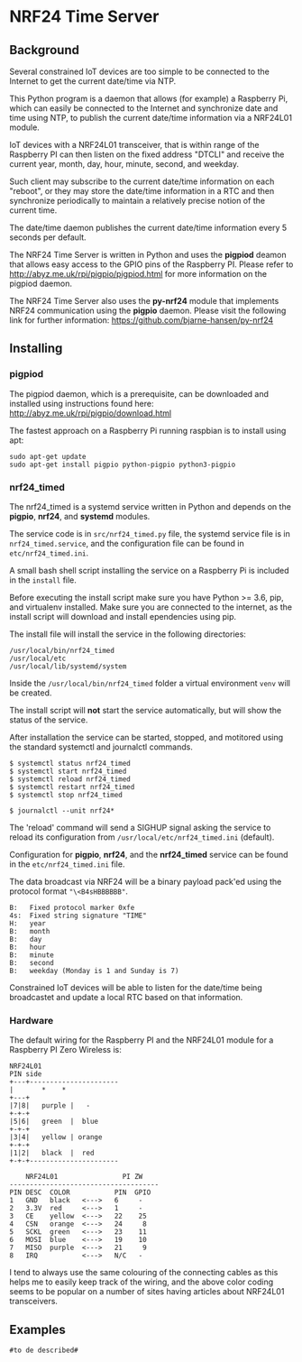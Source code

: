 # NRF24 Time Server

## Background
Several constrained IoT devices are too simple to be connected to the 
Internet to get the current date/time via NTP.

This Python program is a daemon that allows (for example) a Raspberry Pi, 
which can easily be connected to the Internet and synchronize date and time
using NTP, to publish the current date/time information via a NRF24L01 
module.

IoT devices with a NRF24L01 transceiver, that is within range of the 
Raspberry PI can then listen on the fixed address "DTCLI" and receive
the current year, month, day, hour, minute, second, and weekday.

Such client may subscribe to the current date/time information on each 
"reboot", or they may store the date/time information in a RTC and then
synchronize periodically to maintain a relatively precise notion of the 
current time.

The date/time daemon publishes the current date/time information every 5 
seconds per default.

The NRF24 Time Server is written in Python and uses the **pigpiod** deamon
that allows easy access to the GPIO pins of the Raspberry PI.  Please refer to
http://abyz.me.uk/rpi/pigpio/pigpiod.html for more information on the pigpiod
daemon.

The NRF24 Time Server also uses the **py-nrf24** module that implements NRF24
communication using the **pigpio** daemon.  Please visit the following link
for further information: https://github.com/bjarne-hansen/py-nrf24

## Installing

### pigpiod

The pigpiod daemon, which is a prerequisite, can be downloaded and installed
using instructions found here: http://abyz.me.uk/rpi/pigpio/download.html

The fastest approach on a Raspberry Pi running raspbian is to install using apt:

```
sudo apt-get update
sudo apt-get install pigpio python-pigpio python3-pigpio 
```

### nrf24_timed

The nrf24_timed is a systemd service written in Python and depends on the 
**pigpio**, **nrf24**, and **systemd** modules.

The service code is in `src/nrf24_timed.py` file, the systemd service file
is in `nrf24_timed.service`, and the configuration file can be found in
`etc/nrf24_timed.ini`.

A small bash shell script installing the service on a Raspberry Pi is included in
the `install` file.

Before executing the install script make sure you have Python >= 3.6, pip, and
virtualenv installed. Make sure you are connected to the internet, as the
install script will download and install ependencies using pip.

The install file will install the service in the following directories:
```
/usr/local/bin/nrf24_timed
/usr/local/etc
/usr/local/lib/systemd/system
```

Inside the `/usr/local/bin/nrf24_timed` folder a virtual environment `venv` will be
created.

The install script will **not** start the service automatically, but will show
the status of the service.

After installation the service can be started, stopped, and motitored using the
standard systemctl and journalctl commands.

```
$ systemctl status nrf24_timed
$ systemctl start nrf24_timed
$ systemctl reload nrf24_timed
$ systemctl restart nrf24_timed
$ systemctl stop nrf24_timed

$ journalctl --unit nrf24*
```

The 'reload' command will send a SIGHUP signal asking the service to reload
its configuration from `/usr/local/etc/nrf24_timed.ini` (default).

Configuration for **pigpio**, **nrf24**, and the **nrf24_timed** service can
be found in the `etc/nrf24_timed.ini` file.

The data broadcast via NRF24 will be a binary payload pack'ed using the 
protocol format `"\<B4sHBBBBBB"`.

```
B:   Fixed protocol marker 0xfe
4s:  Fixed string signature "TIME"
H:   year    
B:   month  
B:   day     
B:   hour   
B:   minute 
B:   second
B:   weekday (Monday is 1 and Sunday is 7)
```

Constrained IoT devices will be able to listen for the date/time being broadcastet
and update a local RTC based on that information.


### Hardware

The default wiring for the Raspberry PI and the NRF24L01 module for a Raspberry
PI Zero Wireless is:

```
NRF24L01
PIN side
+---+----------------------
|       *    *
+---+
|7|8|   purple |   -
+-+-+
|5|6|   green  |  blue
+-+-+
|3|4|   yellow | orange
+-+-+   
|1|2|   black  |  red
+-+-+----------------------
```

```
    NRF24L01                PI ZW
-------------------------------------
PIN DESC  COLOR           PIN  GPIO
1   GND   black   <--->   6     -
2   3.3V  red     <--->   1     - 
3   CE    yellow  <--->   22    25
4   CSN   orange  <--->   24     8
5   SCKL  green   <--->   23    11   
6   MOSI  blue    <--->   19    10 
7   MISO  purple  <--->   21     9 
8   IRQ           <--->   N/C   - 
```

I tend to always use the same colouring of the connecting cables as this helps
me to easily keep track of the wiring, and the above color coding seems to be
popular on a number of sites having articles about NRF24L01 transceivers.

## Examples

`#to de described#`



